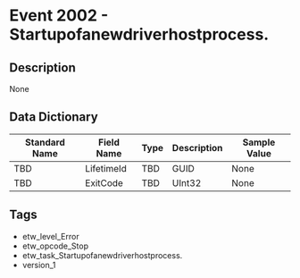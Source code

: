 # Event 2002 - Startupofanewdriverhostprocess.

## Description
None

## Data Dictionary
|Standard Name|Field Name|Type|Description|Sample Value|
|---|---|---|---|---|
|TBD|LifetimeId|TBD|GUID|None|None|
|TBD|ExitCode|TBD|UInt32|None|None|

## Tags
* etw_level_Error
* etw_opcode_Stop
* etw_task_Startupofanewdriverhostprocess.
* version_1
